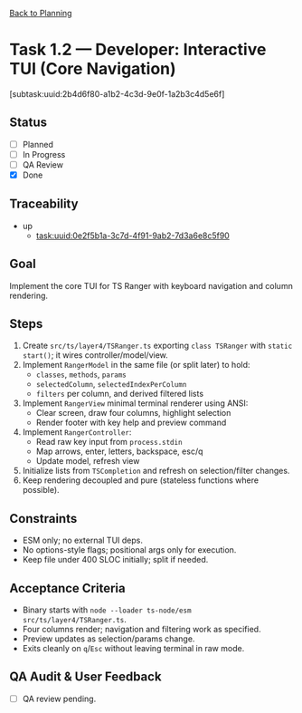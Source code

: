 <!--
SPDX-License-Identifier: AGPL-3.0-only + AI-GPL-Addendum
Copyright (c) 2025 The Web4Articles Authors
Copyleft: See AGPLv3 (./LICENSE) and AI-GPL Addendum (./AI-GPL.md)
Backlinks: /LICENSE , /AI-GPL.md
Use of `scrum.pmo` roles/process docs with AI is subject to AI-GPL copyleft unless dual-licensed.
-->

[Back to Planning](./planning.md)

# Task 1.2 — Developer: Interactive TUI (Core Navigation)

[subtask:uuid:2b4d6f80-a1b2-4c3d-9e0f-1a2b3c4d5e6f]

## Status
- [ ] Planned
- [ ] In Progress
- [ ] QA Review
- [x] Done

## Traceability
- up
  - [task:uuid:0e2f5b1a-3c7d-4f91-9ab2-7d3a6e8c5f90](./task-1.md)

## Goal
Implement the core TUI for TS Ranger with keyboard navigation and column rendering.

## Steps
1. Create `src/ts/layer4/TSRanger.ts` exporting `class TSRanger` with `static start()`; it wires controller/model/view.
2. Implement `RangerModel` in the same file (or split later) to hold:
   - `classes`, `methods`, `params`
   - `selectedColumn`, `selectedIndexPerColumn`
   - `filters` per column, and derived filtered lists
3. Implement `RangerView` minimal terminal renderer using ANSI:
   - Clear screen, draw four columns, highlight selection
   - Render footer with key help and preview command
4. Implement `RangerController`:
   - Read raw key input from `process.stdin`
   - Map arrows, enter, letters, backspace, esc/q
   - Update model, refresh view
5. Initialize lists from `TSCompletion` and refresh on selection/filter changes.
6. Keep rendering decoupled and pure (stateless functions where possible).

## Constraints
- ESM only; no external TUI deps.
- No options-style flags; positional args only for execution.
- Keep file under 400 SLOC initially; split if needed.

## Acceptance Criteria
- Binary starts with `node --loader ts-node/esm src/ts/layer4/TSRanger.ts`.
- Four columns render; navigation and filtering work as specified.
- Preview updates as selection/params change.
- Exits cleanly on `q`/`Esc` without leaving terminal in raw mode.

## QA Audit & User Feedback
- [ ] QA review pending.